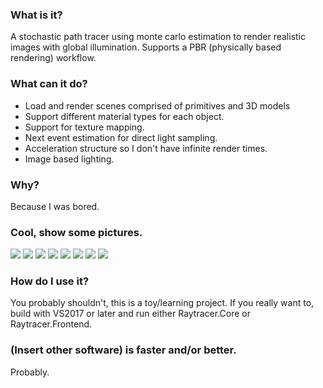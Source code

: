### What is it?
A stochastic path tracer using monte carlo estimation to render realistic images with global illumination. Supports a PBR (physically based rendering) workflow.

### What can it do?
- Load and render scenes comprised of primitives and 3D models
- Support different material types for each object.
- Support for texture mapping.
- Next event estimation for direct light sampling.
- Acceleration structure so I don't have infinite render times.
- Image based lighting.

### Why?
Because I was bored.

### Cool, show some pictures.
[<img src="https://raw.github.com/pema99/Raytracer/master/Raytracer.Core/Assets/Main.png" />](https://raw.github.com/pema99/Raytracer/master/Raytracer.Core/Assets/Main.png)
[<img src="https://raw.github.com/pema99/Raytracer/master/Raytracer.Core/Assets/TeaSet.PNG" />](https://raw.github.com/pema99/Raytracer/master/Raytracer.Core/Assets/TeaSet.PNG)
[<img src="https://raw.github.com/pema99/Raytracer/master/Raytracer.Core/Assets/Gun2.PNG" />](https://raw.github.com/pema99/Raytracer/master/Raytracer.Core/Assets/Gun2.PNG)
[<img src="https://raw.github.com/pema99/Raytracer/master/Raytracer.Core/Assets/GlassIBL.png" />](https://raw.github.com/pema99/Raytracer/master/Raytracer.Core/Assets/GlassIBL.png)
[<img src="https://raw.github.com/pema99/Raytracer/master/Raytracer.Core/Assets/Volume.png" />](https://raw.github.com/pema99/Raytracer/master/Raytracer.Core/Assets/Volume.png)
[<img src="https://raw.github.com/pema99/Raytracer/master/Raytracer.Core/Assets/Velvet.png" />](https://raw.github.com/pema99/Raytracer/master/Raytracer.Core/Assets/Velvet.png)
[<img src="https://raw.github.com/pema99/Raytracer/master/Raytracer.Core/Assets/Glass.png" />](https://raw.github.com/pema99/Raytracer/master/Raytracer.Core/Assets/Glass.png)
[<img src="https://raw.github.com/pema99/Raytracer/master/Raytracer.Core/Assets/IBL.png" />](https://raw.github.com/pema99/Raytracer/master/Raytracer.Core/Assets/IBL.png)

### How do I use it?
You probably shouldn't, this is a toy/learning project.
If you really want to, build with VS2017 or later and run either Raytracer.Core or Raytracer.Frontend. 

### (Insert other software) is faster and/or better.
Probably.
